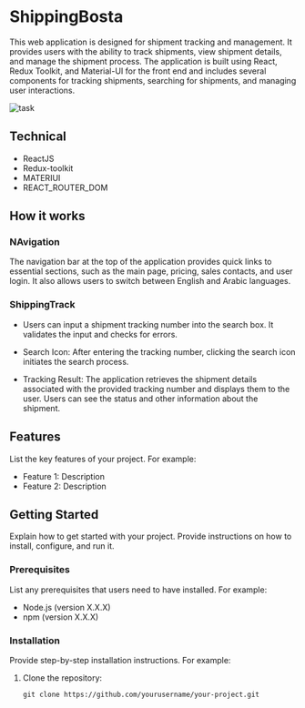 # ShippingBosta

This web application is designed for shipment tracking and management. It provides users with the ability to track shipments, view shipment details, and manage the shipment process. The application is built using React, Redux Toolkit, and Material-UI for the front end and includes several components for tracking shipments, searching for shipments, and managing user interactions.

![task](https://github.com/OmniaRafat232111121/bostashipping/assets/76200523/48cf0be3-496c-44b3-af6d-6a890df4683e)

## Technical
- ReactJS
- Redux-toolkit
- MATERIUI
- REACT_ROUTER_DOM
  

## How it works

### NAvigation
 The navigation bar at the top of the application provides quick links to essential sections, such as the main page, pricing, sales contacts, and user login. It also allows users to switch between English and Arabic languages.

 ### ShippingTrack

- Users can input a shipment tracking number into the search box. It validates the input and checks for errors.

- Search Icon: After entering the tracking number, clicking the search icon initiates the search process.

- Tracking Result: The application retrieves the shipment details associated with the provided tracking number and displays them to the user. Users can see the status and other information about the shipment.

## Features

List the key features of your project. For example:
- Feature 1: Description
- Feature 2: Description

## Getting Started

Explain how to get started with your project. Provide instructions on how to install, configure, and run it.

### Prerequisites

List any prerequisites that users need to have installed. For example:
- Node.js (version X.X.X)
- npm (version X.X.X)

### Installation

Provide step-by-step installation instructions. For example:

1. Clone the repository:

   ```shell
   git clone https://github.com/yourusername/your-project.git
